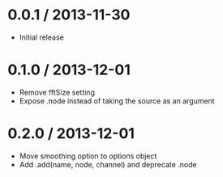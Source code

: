 0.0.1 / 2013-11-30
==================

* Initial release

0.1.0 / 2013-12-01
==================

* Remove fftSize setting
* Expose .node instead of taking the source as an argument

0.2.0 / 2013-12-01
==================

* Move smoothing option to options object
* Add .add(name, node, channel) and deprecate .node
